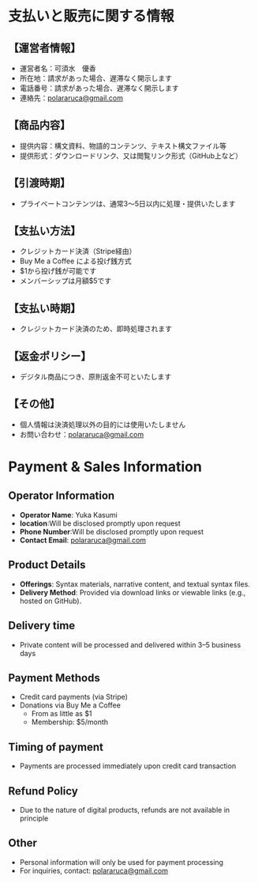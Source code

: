 # 支払いと販売に関する情報

## 【運営者情報】
- 運営者名：可須水　優香
- 所在地：請求があった場合、遅滞なく開示します
- 電話番号：請求があった場合、遅滞なく開示します
- 連絡先：polararuca@gmail.com

## 【商品内容】
- 提供内容：構文資料、物語的コンテンツ、テキスト構文ファイル等
- 提供形式：ダウンロードリンク、又は閲覧リンク形式（GitHub上など）
  
## 【引渡時期】
- プライベートコンテンツは、通常3～5日以内に処理・提供いたします
  
## 【支払い方法】
- クレジットカード決済（Stripe経由）
- Buy Me a Coffee による投げ銭方式 
- $1から投げ銭が可能です
- メンバーシップは月額$5です

## 【支払い時期】
- クレジットカード決済のため、即時処理されます

## 【返金ポリシー】 
- デジタル商品につき、原則返金不可といたします

## 【その他】 
- 個人情報は決済処理以外の目的には使用いたしません
- お問い合わせ：polararuca@gmail.com

# Payment & Sales Information

## Operator Information
- **Operator Name**: Yuka Kasumi
- **location**:Will be disclosed promptly upon request 
- **Phone Number**:Will be disclosed promptly upon request
- **Contact Email**: polararuca@gmail.com

## Product Details
- **Offerings**: Syntax materials, narrative content, and textual syntax files.
- **Delivery Method**: Provided via download links or viewable links (e.g., hosted on GitHub).

## Delivery time
- Private content will be processed and delivered within 3–5 business days

## Payment Methods
- Credit card payments (via Stripe)
- Donations via Buy Me a Coffee
  - From as little as $1
  - Membership: $5/month  

## Timing of payment
- Payments are processed immediately upon credit card transaction

## Refund Policy
- Due to the nature of digital products, refunds are not available in principle

## Other
- Personal information will only be used for payment processing  
- For inquiries, contact: polararuca@gmail.com

